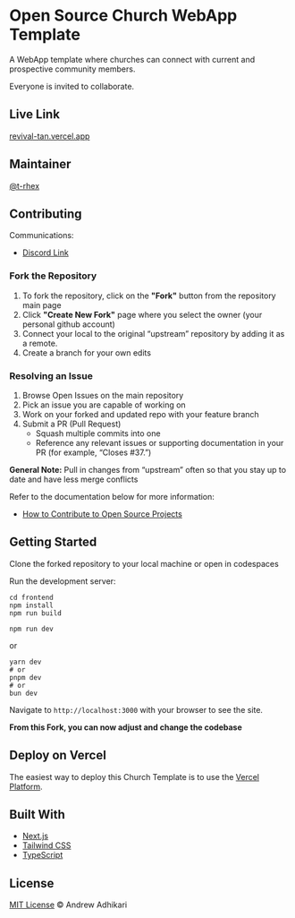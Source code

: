 # Open Source Church WebApp Template

A WebApp template where churches can connect with current and prospective community members. 

Everyone is invited to collaborate. 

## Live Link
[revival-tan.vercel.app](https://revival-tan.vercel.app/)

## Maintainer

[@t-rhex](https://github.com/t-rhex)

## Contributing

Communications:
- [Discord Link](https://discord.gg/Q2RcDDq3)

### Fork the Repository 
1. To fork the repository, click on the **"Fork"** button from the repository main page
2. Click **"Create New Fork"** page where you select the owner (your personal github account)
3. Connect your local to the original “upstream” repository by adding it as a remote.
4. Create a branch for your own edits

### Resolving an Issue

1. Browse Open Issues on the main repository 
2. Pick an issue you are capable of working on
3. Work on your forked and updated repo with your feature branch
4. Submit a PR (Pull Request)
    - Squash multiple commits into one
    - Reference any relevant issues or supporting documentation in your PR (for example, “Closes #37.”)

**General Note:** Pull in changes from “upstream” often so that you stay up to date and have less merge conflicts

Refer to the documentation below for more information:

- [How to Contribute to Open Source Projects](https://opensource.guide/how-to-contribute/#how-to-submit-a-contribution)
## Getting Started
 Clone the forked repository to your local machine or open in codespaces

Run the development server: 
```
cd frontend
npm install
npm run build
```
```
npm run dev
```

or

```
yarn dev
# or
pnpm dev
# or
bun dev
```

Navigate to ```http://localhost:3000``` with your browser to see the site.

**From this Fork, you can now adjust and change the codebase** 

## Deploy on Vercel

The easiest way to deploy this Church Template is to use the [Vercel Platform](https://vercel.com/home). 

## Built With
- [Next.js](https://nextjs.org/docs)
- [Tailwind CSS](https://v2.tailwindcss.com/docs/installation)
- [TypeScript](https://www.typescriptlang.org/docs/handbook/typescript-in-5-minutes.html)



## License 

[MIT License](https://github.com/t-rhex/OpenSourceChurchTemplate/blob/main/LICENSE) © Andrew Adhikari

















